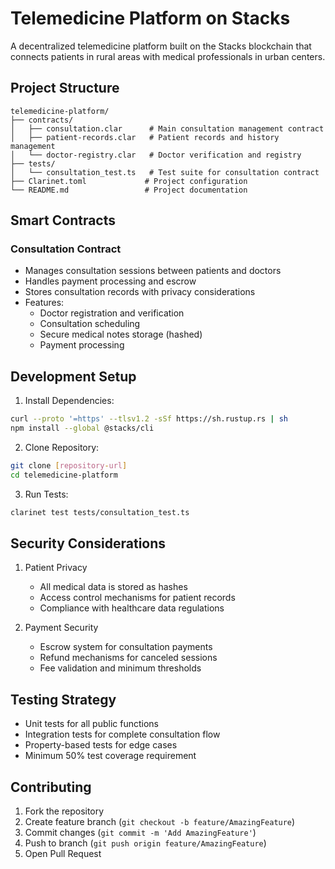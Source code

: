 # Telemedicine Platform on Stacks

A decentralized telemedicine platform built on the Stacks blockchain that connects patients in rural areas with medical professionals in urban centers.

## Project Structure

```
telemedicine-platform/
├── contracts/
│   ├── consultation.clar      # Main consultation management contract
│   ├── patient-records.clar   # Patient records and history management
│   └── doctor-registry.clar   # Doctor verification and registry
├── tests/
│   └── consultation_test.ts   # Test suite for consultation contract
├── Clarinet.toml             # Project configuration
└── README.md                 # Project documentation
```

## Smart Contracts

### Consultation Contract
- Manages consultation sessions between patients and doctors
- Handles payment processing and escrow
- Stores consultation records with privacy considerations
- Features:
  - Doctor registration and verification
  - Consultation scheduling
  - Secure medical notes storage (hashed)
  - Payment processing

## Development Setup

1. Install Dependencies:
```bash
curl --proto '=https' --tlsv1.2 -sSf https://sh.rustup.rs | sh
npm install --global @stacks/cli
```

2. Clone Repository:
```bash
git clone [repository-url]
cd telemedicine-platform
```

3. Run Tests:
```bash
clarinet test tests/consultation_test.ts
```

## Security Considerations

1. Patient Privacy
   - All medical data is stored as hashes
   - Access control mechanisms for patient records
   - Compliance with healthcare data regulations

2. Payment Security
   - Escrow system for consultation payments
   - Refund mechanisms for canceled sessions
   - Fee validation and minimum thresholds

## Testing Strategy

- Unit tests for all public functions
- Integration tests for complete consultation flow
- Property-based tests for edge cases
- Minimum 50% test coverage requirement

## Contributing

1. Fork the repository
2. Create feature branch (`git checkout -b feature/AmazingFeature`)
3. Commit changes (`git commit -m 'Add AmazingFeature'`)
4. Push to branch (`git push origin feature/AmazingFeature`)
5. Open Pull Request
